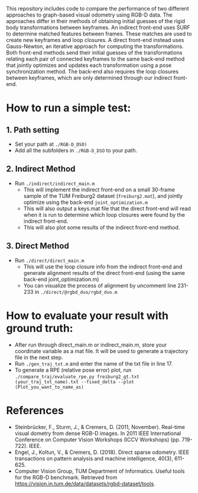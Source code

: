 This repository includes code to compare the performance of two different approaches to graph-based visual odometry using RGB-D data. The approaches differ in their methods of obtaining initial guesses of the rigid body transformations between keyframes. An indirect front-end uses SURF to determine matched features between frames. These matches are used to create new keyframes and loop closures. A direct front-end instead uses Gauss-Newton, an iterative approach for computing the transformations. Both front-end methods send their initial guesses of the transformations relating each pair of connected keyframes to the same back-end method that jointly optimizes and updates each transformation using a pose synchronization method. The back-end also requires the loop closures between keyframes, which are only determined through our indirect front-end.

# How to run a simple test:

## 1. Path setting
- Set your path at `./RGB-D_DSO)`
- Add all the subfolders in `./RGB-D_DSO` to your path.

## 2. Indirect Method
- Run `./indirect/indirect_main.m`
  - This will implement the indirect front-end on a small 30-frame sample of the TUM Freiburg2 dataset (`freiburg2.mat`), and jointly optimize using the back-end `joint_optimization.m`
  - This will also output a keys.mat file that the direct front-end will read when it is run to determine which loop closures were found by the indirect front-end.
  - This will also plot some results of the indirect front-end method.

## 3. Direct Method
- Run `./direct/direct_main.m`
  - This will use the loop closure info from the indirect front-end and generate alignment results of the direct front-end (using the same back-end joint_optimization.m)
  - You can visualize the process of alignment by uncomment line 231-233 in `./direct/@rgbd_dvo/rgbd_dvo.m`

# How to evaluate your result with ground truth:
- After run through direct_main.m or indirect_main.m, store your coordinate variable as a mat file. It will be used to generate a trajectory file in the next step.
- Run `./gen_traj_txt.m` and enter the name of the txt file in line 17.
- To generate a RPE (relative pose error) plot, run `./compare_traj/evaluate_rpe.py freiburg2_gt.txt (your_traj_txt_name).txt --fixed_delta --plot (Plot_you_want_to_name_as)`

# References
- Steinbrücker, F., Sturm, J., & Cremers, D. (2011, November). Real-time visual dometry from dense RGB-D images. In 2011 IEEE International Conference on Computer Vision Workshops (ICCV Workshops) (pp. 719-722). IEEE.
- Engel, J., Koltun, V., \& Cremers, D. (2018). Direct sparse odometry. IEEE transactions on pattern analysis and machine intelligence, 40(3), 611-625.
- Computer Vision Group,
TUM Department of Informatics. Useful tools for the RGB-D benchmark. Retrieved from https://vision.in.tum.de/data/datasets/rgbd-dataset/tools.

